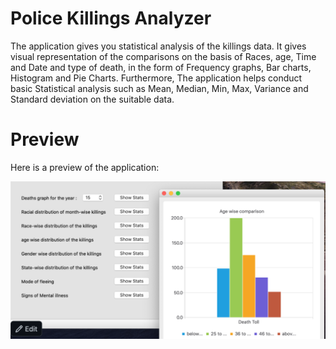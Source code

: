 # Police Killings Analyzer
The application gives you statistical analysis of the killings data. 
It gives visual representation of the comparisons on the basis of Races, age, Time and Date and type of death, in the form of Frequency graphs, Bar charts, Histogram and Pie Charts. Furthermore, The application helps conduct basic Statistical analysis such as Mean, Median, Min, Max, Variance and Standard deviation on the suitable data.
# Preview
Here is a preview of the application:

![Preview](https://github.com/ahmadirfanx/KillingsAnalysis/blob/master/killingsPreview.png)
